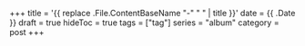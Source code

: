 +++
title = '{{ replace .File.ContentBaseName "-" " " | title }}'
date = {{ .Date }}
draft = true
hideToc = true
tags = ["tag"]
series = "album"
category = post
+++
